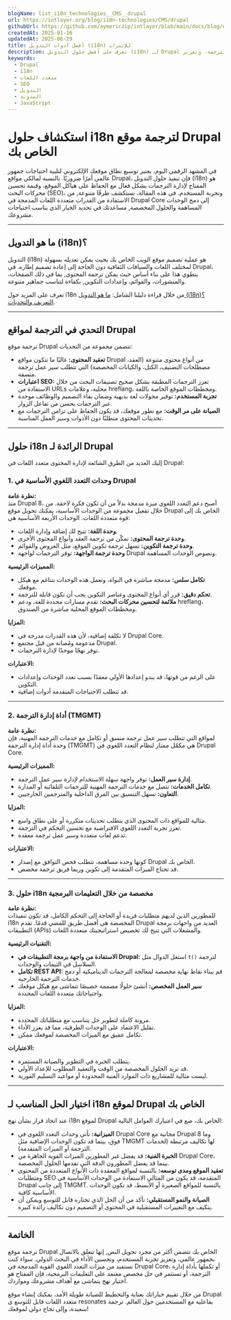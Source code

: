 ```yaml
---
blogName: list_i18n_technologies__CMS__drupal
url: https://intlayer.org/blog/i18n-technologies/CMS/drupal
githubUrl: https://github.com/aymericzip/intlayer/blob/main/docs/blog/en/list_i18n_technologies/CMS/drupal.md
createdAt: 2025-01-16
updatedAt: 2025-06-29
title: أفضل أدوات التدويل (i18n) للإنترات
description: تعرف على أفضل حلول التدويل (i18n) لـ Drupal لتجاوز تحديات الترجمة، وتعزيز SEO، وتقديم تجربة ويب عالمية سلسة.
keywords:
  - Drupal
  - i18n
  - متعدد اللغات
  - SEO
  - التدويل
  - المدونة
  - JavaScript
---
```


# استكشاف حلول i18n لترجمة موقع Drupal الخاص بك

في المشهد الرقمي اليوم، يعتبر توسيع نطاق موقعك الإلكتروني لتلبية احتياجات جمهور عالمي أمرًا ضروريًا. بالنسبة لمالكي مواقع Drupal، فإن تنفيذ حلول التدويل (i18n) هو المفتاح لإدارة الترجمات بشكل فعال مع الحفاظ على هياكل الموقع، وقيمة تحسين محركات البحث (SEO)، وتجربة المستخدم. في هذه المقالة، نستكشف طرقًا متنوعة, من الاستفادة من القدرات متعددة اللغات المدمجة في Drupal Core إلى دمج الوحدات المساهمة والحلول المخصصة, مساعدتك في تحديد الخيار الذي يناسب احتياجات مشروعك.

---

## ما هو التدويل (i18n)؟

التدويل (i18n) هو عملية تصميم موقع الويب الخاص بك بحيث يمكن تعديله بسهولة لمختلف اللغات والسياقات الثقافية دون الحاجة إلى إعادة تصميم إطاره. في Drupal، ينطوي هذا على بناء أساس حيث يمكن ترجمة المحتوى, بما في ذلك الصفحات، والمنشورات، والقوائم، وإعدادات التكوين, بكفاءة لتناسب جماهير متنوعة.

تعرف على المزيد حول i18n من خلال قراءة دليلنا الشامل: [ما هو التدويل (i18n)؟ التعريف والتحديات](https://github.com/aymericzip/intlayer/blob/main/docs/docs/ar/what_is_internationalization.md).

---

## التحدي في الترجمة لمواقع Drupal

ترجمة موقع Drupal تتضمن مجموعة من التحديات:

- **تعقيد المحتوى:** غالبًا ما تتكون مواقع Drupal من أنواع محتوى متنوعة (العقد، مصطلحات التصنيف، الكتل، والكيانات المخصصة) التي تتطلب سير عمل ترجمة متسقة.
- **اعتبارات SEO:** تعزز الترجمات المطبقة بشكل صحيح تصنيفات البحث من خلال الاستفادة من URLs محلية، وعلامات hreflang، ومخططات الموقع الخاصة باللغة.
- **تجربة المستخدم:** توفير محولات لغة بديهية وضمان بقاء التصميم والوظائف موحدة عبر الترجمات يحسن من تفاعل الزوار.
- **الصيانة على مر الوقت:** مع تطور موقعك، قد يكون الحفاظ على تزامن الترجمات مع تحديثات المحتوى متطلبًا دون الأدوات وسير العمل المناسبة.

---

## حلول i18n الرائدة لـ Drupal

إليك العديد من الطرق الشائعة لإدارة المحتوى متعدد اللغات في Drupal:

### 1. وحدات التعدد اللغوي الأساسية في Drupal

**نظرة عامة:**  
منذ Drupal 8، أصبح دعم التعدد اللغوي ميزة مدمجة بدلاً من أن تكون فكرة لاحقة. من خلال تفعيل مجموعة من الوحدات الأساسية، يمكنك تحويل موقع Drupal الخاص بك إلى قوة متعددة اللغات. الوحدات الأربعة الأساسية هي:

- **وحدة اللغة:** تتيح لك إضافة وإدارة اللغات.
- **وحدة ترجمة المحتوى:** تمكّن من ترجمة العقد وأنواع المحتوى الأخرى.
- **وحدة ترجمة التكوين:** تسهل ترجمة تكوين الموقع، مثل العروض والقوائم.
- **وحدة ترجمة الواجهة:** توفر الترجمات لواجهة Drupal ونصوص الوحدات المساهمة.

**المميزات الرئيسية:**

- **تكامل سلس:** مدمجة مباشرة في النواة، وتعمل هذه الوحدات بتناغم مع هيكل موقعك.
- **تحكم دقيق:** قرر أي أنواع المحتوى وعناصر التكوين يجب أن تكون قابلة للترجمة.
- **ملائمة لتحسين محركات البحث:** تقدم مسارات محددة للغة، ودعم hreflang، ومخططات الموقع المحلية مباشرة من الصندوق.

**المزايا:**

- لا تكلفة إضافية، لأن هذه القدرات مدرجة في Drupal Core.
- مدعومة ومُصانة من قبل مجتمع Drupal.
- توفر نهجًا موحدًا لإدارة الترجمات.

**الاعتبارات:**

- على الرغم من قوتها، قد يبدو إعدادها الأولي معقدًا بسبب تعدد الوحدات وإعدادات التكوين.
- قد تتطلب الاحتياجات المتقدمة أدوات إضافية.

---

### 2. أداة إدارة الترجمة (TMGMT)

**نظرة عامة:**  
لمواقع التي تتطلب سير عمل ترجمة منسق أو تكامل مع خدمات الترجمة المهنية، فإن وحدة أداة إدارة الترجمة (TMGMT) هي مكمّل ممتاز لنظام التعدد اللغوي في Drupal Core.

**المميزات الرئيسية:**

- **إدارة سير العمل:** توفر واجهة سهلة الاستخدام لإدارة سير عمل الترجمة.
- **تكامل الخدمات:** تتصل مع خدمات الترجمة المهنية للترجمات التلقائية أو المدارة.
- **التعاون:** تسهل التنسيق بين الفرق الداخلية والمترجمين الخارجيين.

**المزايا:**

- مثالية للمواقع ذات المحتوى الذي يتطلب تحديثات متكررة أو على نطاق واسع.
- تعزز تجربة التعدد اللغوي الافتراضية مع تحسين التحكم في الترجمة.
- تدعم لغات متعددة وسير عمل ترجمة معقدة.

**الاعتبارات:**

- كونها وحدة مساهمة، تتطلب فحص التوافق مع إصدار Drupal الخاص بك.
- قد تحتاج الميزات المتقدمة إلى تكوين وربما فريق ترجمة مخصص.

---

### 3. حلول i18n مخصصة من خلال التعليمات البرمجية

**نظرة عامة:**  
للمطورين الذين لديهم متطلبات فريدة أو الحاجة إلى التحكم الكامل، قد تكون تنفيذات i18n المخصصة هي أفضل طريق للمضي قدمًا. تقدم Drupal العديد من واجهات برمجة التطبيقات (APIs) والمشغلات التي تتيح لك تخصيص استراتيجيتك متعددة اللغات.

**التقنيات الرئيسية:**

- **الاستفادة من واجهة برمجة التطبيقات في Drupal:** استغل الدوال مثل `t()` لترجمة السلاسل في الثيمات والوحدات.
- **تكامل REST API:** قم ببناء نقاط نهاية مخصصة لمعالجة الترجمات الديناميكية أو دمج خدمات الترجمة الخارجية.
- **سير العمل المخصص:** أنشئ حلولًا مصممة خصيصًا تتماشى مع هيكل موقعك واحتياجاتك متعددة اللغات المحددة.

**المزايا:**

- مرونة كاملة لتطوير حل يتناسب مع متطلباتك المحددة.
- تقليل الاعتماد على الوحدات الطرفية، مما قد يعزز الأداء.
- تكامل عميق مع الميزات المخصصة لموقعك ممكن.

**الاعتبارات:**

- يتطلب الخبرة في التطوير والصيانة المستمرة.
- قد تزيد الحلول المخصصة من الوقت والتعقيد المطلوب للإعداد الأولي.
- ليست مثالية للمشاريع ذات الموارد الفنية المحدودة أو مواعيد التسليم الفورية.

---

## اختيار الحل المناسب لـ i18n لموقع Drupal الخاص بك

عند اتخاذ قرار بشأن نهج i18n لموقع Drupal الخاص بك، ضع في اعتبارك العوامل التالية:

- **الميزانية:** تأتي وحدات التعدد اللغوي في Drupal Core مجانية مع Drupal 8 وما فوق، بينما قد تكون الوحدات الإضافية مثل TMGMT لها تكاليف مرتبطة (لخدمات الترجمة أو الميزات المتقدمة).
- **الخبرة الفنية:** قد يفضل غير المطورين الميزات القوية الجاهزة من Drupal Core، بينما قد يفضل المطورون الدقة التي تقدمها الحلول المخصصة.
- **تعقيد الموقع ومدى توسعه:** بالنسبة لمواقع المعقدة ذات الأنواع المتعددة من المحتوى ومتطلبات SEO المتقدمة، قد يكون من المثالي الاستفادة من الوحدات الأساسية في Drupal إلى جانب TMGMT. بالنسبة للمواقع الصغيرة أو الأبسط، قد تكون الوحدات الأساسية كافية.
- **الصيانة والنمو المستقبلي:** تأكد من أن الحل الذي تختاره قابل للتوسع ويمكن أن يتكيف مع التغييرات المستقبلية في المحتوى أو التصميم دون تكاليف زائدة كبيرة.

---

## الخاتمة

ترجمة موقع Drupal الخاص بك تتضمن أكثر من مجرد تحويل النص, إنها تتعلق بالاتصال بجمهور عالمي، وتعزيز تجربة المستخدم، وتحسين الأداء في البحث الدولي. سواء كنت تستفيد من ميزات التعدد اللغوي القوية المدمجة في Drupal Core، أو تكملها بأداة إدارة الترجمة، أو تستثمر في حل مخصص معتمد على التعليمات البرمجية، فإن المفتاح هو اختيار نهج يتماشى مع أهداف مشروعك ومواردك.

من خلال تقييم خياراتك بعناية والتخطيط للصيانة طويلة الأمد، يمكنك إنشاء موقع Drupal متعدد اللغات قابل للتوسع ي resonates بفاعلية مع المستخدمين حول العالم. ترجمة سعيدة، وإلى نجاح دولي لموقعك!
